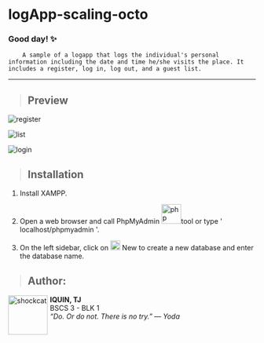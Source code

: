 # logApp-scaling-octo
### Good day! :sparkles:
        A sample of a logapp that logs the individual's personal information including the date and time he/she visits the place. It includes a register, log in, log out, and a guest list.  
___ 
>## Preview

![register](https://lh3.googleusercontent.com/0uMxvInQiE9D1rV0uo8_WnnxYMjC5FHHxugLlNUsvZk_GLdmrKxGufswB3kzYJ10R9WEWPBkaAJnlw00oXDuAlXIGplRKyQMNJ9FdV1M9oe60ftWQvra7hxsWe4_5qCZ2OVVaApx3ZxUiW7gMNKSkeBYCPOIwnEhwAPMq5uRbDeb8kPdaCu-jWcH-1bhgqpENb9uKNhaxCCVzQ56HixtPGx9_-ck7yhMBcAla4EUSXNlGWOdRxw9gvSzpmgVU27BL3yM_6XRVvExWdo9WMTLhOAGgVYB7hLX0Xq-UtUekEvKl4fc3-WQdxmLWDNgG9CKJ3VeDOUzkB-ydue3AVfKiSnVq08_Jx5WxfM23DW7P2DMDw_VV8rIKpTz4KWTvSnxZmZ76xa0QZarEsihjZSSnko5W6uA9Tgp3TOi1hrG4A1yjeVJj6d-41aC5T2OnyqzPE-JBv_j4mRznS8bs0lyk9k9832natA4UJAWEuz0tcEAaro09L32gqFYCZpa0GKp0d-I_eybJdUUv4N6YX_lS9K2OAcajmD_OMUN_hFaas_ZiL26KF7REbdmfhHo-EHpMoxKJ6Zj73xG3mWBOcG6CwcLY1hWy2RJfAHt35pJb5dJTMIaUKsR3Qq12jpKQBeuwM-PRZEQKhN_ldJKLkmlPjMpy-v2rk2p3VjZMx9iI9W0K0tVuXdyaB1Gh9pPFISbWglxutVOQIgFWI4IA5I9l2U=w312-h310-no?authuser=0)

![list](https://lh3.googleusercontent.com/FO619xbVtV736kO5sshO0O3kX7WdDCMTVAumPgn6Hbzs8iZZQo1IHHNLyKy37k2mMQUxmfOWW3UKlqWNPfKcZQfUtg78jMCdd3xzTcSDKZd1YhFhhWR1HNLoamHBe93dEO1aIOUETQXf3wj0WjCLP7jpHcACQn0qYvhxxePOjCLjQKVfsgxpD3vmtjlZsgLwgSTArYpcehJvzJv3-vCsiQlZjE8xdsb9nT3HkCy3xuTWk6mK9vTyTGF6kGDkeJh_7036KWLYMChvqn8RJC53B-NjWfOyDNvWnqbxc62AXpWij8JFVngXf-_YUy_3Wan7hOziXP9pZ6T8HbJp_t17kEDC92Dk2mX80xZEMe_te6oLvM_kQwplk4ktxjokWJWTdNDB2lRVPQ8G4rRnbexN0C-O8St6C2W_3oYZefaPeQyBBr2pt6on0lD84yA2imHMC3f71Ik0FszBVwlf5l89SaOgJii9n5A_yRxjSTZejr3ql0nSTJHu3J6e1xgtkjX1l8Y8kQPLqZyx4X0Z6xov1wmdOrIwTamOLLq_INgvzp1A1iUfLv0h2eSfuhLwzu0UZLgeWbOBWHdHBmcS4h6BmTUcIp9csj9j23NXLSfJaxSdPmjRHTcsgPlmrX4Vd6ZOADFPI-B6sQCCdznvQ6gUeXWMzOF9_Xxa1nHM_7ap8bkDEc_kHZsixg9AOP49Tk-YWzC25OXoWoO9cTUqZf3jjjY=w312-h264-no?authuser=0)

![login](https://lh3.googleusercontent.com/XNgAftUl9bhycVQzuB3qaipjCfnFFRVFINpAGHSzofK9YWlt0vKxGM-TAQGb1iX7QjLPxSnAyVOlPy1a9OD1bLxk6WtKlodk5eOWRDoqEki8SN4ZqJxLyqtbX5VT0wMvsKw_kuivFnY2bArJ5NwbOaOJFdtfB3nRnwt6_othLHks9Lsb_5PeqIDygAojiXMtr0GzEA-wOsoOTdMSPO2fBJjzuTItGuQfLyrGO9cSbklKWJ0qMSoUPFBrQd9-QFn-MPOESDS9ASugVNG-U1G5xxAz5YM9azl1a4RO5uoQ1CkPmDIno0PzPwxumOSW3IvwzIdIxmeZtcz5E_sBNzSDpqjg8yl2jvbzmEgng5PHtRLThJp4b5V51cH7M2m3SCNK6TpfuOkdFOjoGEHi6hmrSGjZISSADKAU_na26dYAJkJ_8UYcI_2yaGzD2nq7um5pDtiWTwC7jzI8QPPmfU1jMlnFz97Lo-z89OVEEBCIWBFUbPNPdYuhRIuQFTuaSvvYeQ1ZiWpy1orz3FaORtFM8HjLJg0ADDgiBA7wj8GFpi48btWqmvpqJb8CXTjMP5uPqCUERtlMWhc3DgdefNUrYJCD4uEdXHeOUfBfx0AAys0bwqaAQj1zW0nXcQBYz603mSwTYfk2Ou3eu8sf08qzCiMDjgOl0d0H2SeqFDiQcY3NdYYPja-DIkESwjOzoH-UtON_jTxRP1w4xl2NCOPNcZk=w322-h265-no?authuser=0)


> ## Installation
 1. Install XAMPP.

 2. Open a web browser and call PhpMyAdmin  <img src="https://i0.wp.com/fossnaija.com/wp-content/uploads/2017/08/phpmyadmin.png?ssl=1" alt="php" width="40"/>tool or type ' localhost/phpmyadmin '.

 3. On the left sidebar, click on <img src="https://files.softicons.com/download/system-icons/colobrush-icons-by-eponas-deeway/png/256/databasecrxpop5.png" alt="database add" width="20"/> New to create a new database and enter the database name.


>## Author:

<img src="https://i.pinimg.com/originals/f4/26/31/f4263135b9fe0f572a051215730a20cf.jpg" alt="shockcat" width="80" style="float: left; width=100%; margin-right: 1%;"> 

__IQUIN, TJ__  
BSCS 3 - BLK 1  
*“Do. Or do not. There is no try.” — Yoda*
